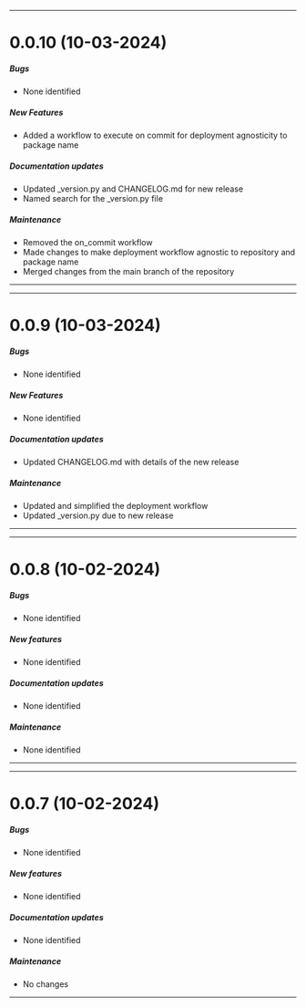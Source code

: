 
___

# 0.0.10 (10-03-2024)

##### Bugs
- None identified

##### New Features
- Added a workflow to execute on commit for deployment agnosticity to package name

##### Documentation updates
- Updated _version.py and CHANGELOG.md for new release
- Named search for the _version.py file

##### Maintenance
- Removed the on_commit workflow
- Made changes to make deployment workflow agnostic to repository and package name
- Merged changes from the main branch of the repository

___

___

# 0.0.9 (10-03-2024)

##### Bugs
- None identified

##### New Features
- None identified

##### Documentation updates
- Updated CHANGELOG.md with details of the new release

##### Maintenance
- Updated and simplified the deployment workflow
- Updated _version.py due to new release

___

___

# 0.0.8 (10-02-2024)

##### Bugs
- None identified
##### New features
- None identified
##### Documentation updates
- None identified
##### Maintenance
- None identified

___

___

# 0.0.7 (10-02-2024)

##### Bugs
- None identified
##### New features
- None identified
##### Documentation updates
- None identified
##### Maintenance
- No changes

___
